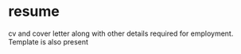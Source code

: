 # resume
cv and cover letter along with other details required for employment. Template is also present
